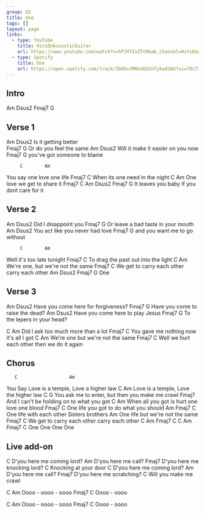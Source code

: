 ```yaml
---
group: U2
title: One
tags: []
layout: page
links: 
  - type: YouTube
    title: HitsOnAcousticGuitar
    url: https://www.youtube.com/watch?v=hPJVYZxZTcM&ab_channel=HitsOnAcousticGuitar
  - type: Spotify 
    title: One
    url: https://open.spotify.com/track/3G69vJMWsX6ZohTykad2AU?si=79cf3da35ea145db
---
```


## Intro
 
Am  Dsus2  Fmaj7  G
 
## Verse 1
 
Am              Dsus2
  Is it getting better        
Fmaj7                   G
     Or do you feel the same
Am                Dsus2
  Will it make it easier on you now
Fmaj7                      G
     you've got someone to blame
 
         C        Am
You say   one love  one life
Fmaj7                  C
     When its one need  in the night
C         Am
  One love  we get to share it 
Fmaj7                         C              Am  Dsus2 Fmaj7 G
     It leaves you baby if you dont care for it
 
 
## Verse 2
 
Am           Dsus2
  Did I disappoint you
Fmaj7                              G
     Or leave a bad taste in your mouth
Am                       Dsus2
  You act like you never had love
Fmaj7                          G
     and you want me to go without
 
         C        Am
Well it's too late  tonight
Fmaj7                       C
     To drag the past out into the light
C                   Am
We're one, but we're  not the same
         Fmaj7                    C
We get to     carry each other carry each other
  Am  Dsus2 Fmaj7 G
One
 
## Verse 3
 
Am                          Dsus2
  Have you come here for forgiveness?
Fmaj7                           G
     Have you come to raise the dead?
Am                           Dsus2
  Have you come here to play Jesus
Fmaj7                      G
     To the lepers in your head?
 
C                  Am
 Did I ask too much  more than a lot
Fmaj7                            C
     You gave me nothing now it's all I got
C                    Am
  We're one but we're  not the same
       Fmaj7                        C
Well we     hurt each other then we do it again
 
## Chorus
 
       C                   Am
You Say Love is a temple, Love a higher law
 C                 Am
Love is a temple, Love the higher law
    C                    G
You ask me to enter, but then you make me crawl
                         Fmaj7
And I can't be holding on     to what you got
                     C           Am
When all you got is hurt one love  one blood
Fmaj7                    C
     One life you got to do what you should
        Am               Fmaj7       C
One life  with each other     Sisters brothers
                  Am
One life but we're  not the same
         Fmaj7                    C
We get to     carry each other carry each other
  C  Am  Fmaj7  C     C  Am  Fmaj7  C
One    One          One    One
 
## Live add-on
 
C
 D'you here me coming lord?
Am
  D'you here me call?
Fmaj7
     D'you here me knocking lord?
C
Knocking at your door
C
 D'you here me coming lord?
Am
  D'you here me call?
Fmaj7
     D'you here me scratching?
C
Will you make me crawl
 
C             Am
Oooo - oooo - oooo
Fmaj7      C
Oooo - oooo
 
C             Am
Oooo - oooo - oooo
Fmaj7      C
Oooo - oooo



